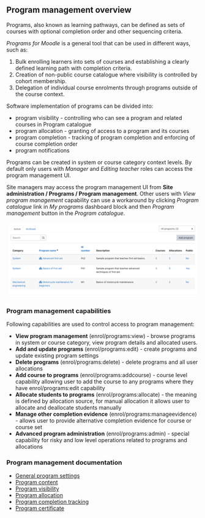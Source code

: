 ## Program management overview

Programs, also known as learning pathways, can be defined as sets of courses
with optional completion order and other sequencing criteria.

_Programs for Moodle_ is a general tool that can be used in different ways, such as:

1. Bulk enrolling learners into sets of courses and establishing a clearly defined learning path with completion criteria.
2. Creation of non-public course catalogue where visibility is controlled by cohort membership.
3. Delegation of individual course enrolments through programs outside of the course context.

Software implementation of programs can be divided into:

* program visibility - controlling who can see a program and related courses in Program catalogue
* program allocation - granting of access to a program and its courses 
* program completion - tracking of program completion and enforcing of course completion order
* program notifications

Programs can be created in system or course category context levels. By default only users
with _Manager_ and _Editing teacher_ roles can access the program management UI.

Site managers may access the program management UI from __Site administration / Programs / Program management__.
Other users with _View program management_ capability can use a workaround by clicking _Program catalogue_
link in _My programs_ dashboard block and then _Program management_ button in the _Program catalogue_.

![List of all programs](img/program_list.png)

### Program management capabilities

Following capabilities are used to control access to program management:

* __View program management__ (enrol/programs:view) - browse programs in system or course category, view program details and allocated users.
* __Add and update programs__ (enrol/programs:edit) - create programs and update existing program settings
* __Delete programs__ (enrol/programs:delete) - delete programs and all user allocations
* __Add course to programs__ (enrol/programs:addcourse) - course level capability allowing user to add the course to any programs where they have enrol/programs:edit capability
* __Allocate students to programs__ (enrol/programs:allocate) - the meaning is defined by allocation source, for manual allocation it allows user to allocate and deallocate students manually
* __Manage other completion evidence__ (enrol/programs:manageevidence) - allows user to provide alternative completion evidence for course or course set
* __Advanced program administration__ (enrol/programs:admin) - special capability for risky and low level operations related to programs and allocations

### Program management documentation

* [General program settings](program_general.md)
* [Program content](program_content.md)
* [Program visibility](program_visibility.md)
* [Program allocation](program_allocation.md)
* [Program completion tracking](program_completion.md)
* [Program certificate](program_certificate.md)

